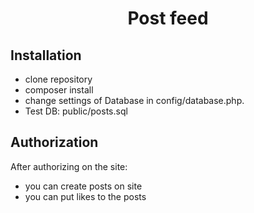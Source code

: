 <h1 align="center">Post feed</h1>

## Installation

- clone repository
- composer install
- change settings of Database in config/database.php. 
- Test DB: public/posts.sql

## Authorization

After authorizing on the site:
- you can create posts on site
- you can put likes to the posts
